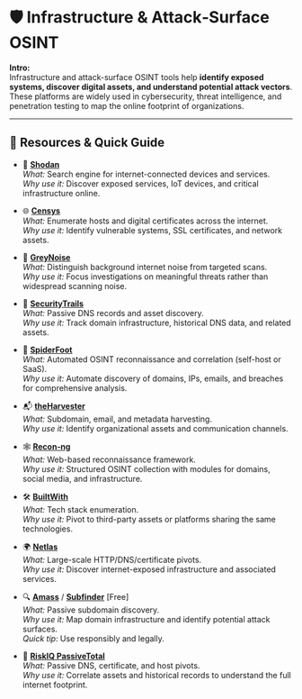 # 🛡️ Infrastructure & Attack‑Surface OSINT
**Intro:**  
Infrastructure and attack-surface OSINT tools help **identify exposed systems, discover digital assets, and understand potential attack vectors**. These platforms are widely used in cybersecurity, threat intelligence, and penetration testing to map the online footprint of organizations.

---

## 🔗 Resources & Quick Guide

- 🔎 **[Shodan](https://www.shodan.io/)**  
  *What:* Search engine for internet-connected devices and services.  
  *Why use it:* Discover exposed services, IoT devices, and critical infrastructure online.

- 🌐 **[Censys](https://search.censys.io/)**  
  *What:* Enumerate hosts and digital certificates across the internet.  
  *Why use it:* Identify vulnerable systems, SSL certificates, and network assets.

- 🎯 **[GreyNoise](https://viz.greynoise.io/)**  
  *What:* Distinguish background internet noise from targeted scans.  
  *Why use it:* Focus investigations on meaningful threats rather than widespread scanning noise.

- 📡 **[SecurityTrails](https://securitytrails.com/)**  
  *What:* Passive DNS records and asset discovery.  
  *Why use it:* Track domain infrastructure, historical DNS data, and related assets.

- 🤖 **[SpiderFoot](https://www.spiderfoot.net/)**  
  *What:* Automated OSINT reconnaissance and correlation (self-host or SaaS).  
  *Why use it:* Automate discovery of domains, IPs, emails, and breaches for comprehensive analysis.

- 📬 **[theHarvester](https://github.com/laramies/theHarvester)**  
  *What:* Subdomain, email, and metadata harvesting.  
  *Why use it:* Identify organizational assets and communication channels.

- 🕸️ **[Recon‑ng](https://github.com/lanmaster53/recon-ng)**  
  *What:* Web-based reconnaissance framework.  
  *Why use it:* Structured OSINT collection with modules for domains, social media, and infrastructure.

- 🛠️ **[BuiltWith](https://builtwith.com/)**  
  *What:* Tech stack enumeration.  
  *Why use it:* Pivot to third-party assets or platforms sharing the same technologies.

- 🌍 **[Netlas](https://netlas.io/)**  
  *What:* Large-scale HTTP/DNS/certificate pivots.  
  *Why use it:* Discover internet-exposed infrastructure and associated services.

- 🔍 **[Amass](https://github.com/owasp-amass/amass)** / **[Subfinder](https://github.com/projectdiscovery/subfinder)** [Free]  
  *What:* Passive subdomain discovery.  
  *Why use it:* Map domain infrastructure and identify potential attack surfaces.  
  *Quick tip:* Use responsibly and legally.

- 📑 **[RiskIQ PassiveTotal](https://community.riskiq.com/)**  
  *What:* Passive DNS, certificate, and host pivots.  
  *Why use it:* Correlate assets and historical records to understand the full internet footprint.
